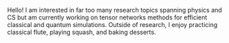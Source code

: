 Hello! I am interested in far too many research topics spanning physics and CS but am currently working on tensor networks methods for efficient classical and quantum simulations. Outside of research, I enjoy practicing classical flute, playing squash, and baking desserts.